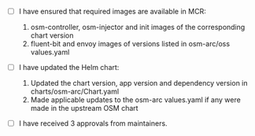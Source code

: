 <!--

Use the checklist below to ensure your release PR is complete before marking it ready for review.

-->

- [ ] I have ensured that required images are available in MCR:
	1. osm-controller, osm-injector and init images of the corresponding chart version
	2. fluent-bit and envoy images of versions listed in osm-arc/oss values.yaml

- [ ] I have updated the Helm chart:
    1. Updated the chart version, app version and dependency version in charts/osm-arc/Chart.yaml    
    2. Made applicable updates to the osm-arc values.yaml if any were made in the upstream OSM chart
    
    <!--
    In upstream, compare between the latest release and the previous release to check if anything has changed in the OSS values.yaml e.g: https://github.com/openservicemesh/osm/compare/v0.6.1...v0.7.0-rc.1
    Check for variable name changes, removed variables, variables that need to be overridden, etc. and make applicable changes in the osm-arc chart.    
    -->   
- [ ] I have received 3 approvals from maintainers. 
